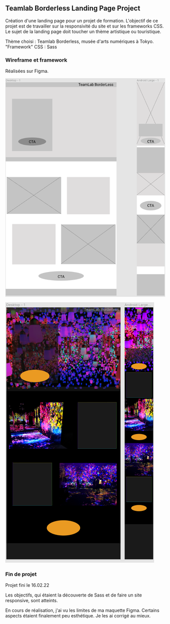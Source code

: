 ## Teamlab Borderless Landing Page Project

Création d'une landing page pour un projet de formation. L'objectif de ce projet est de travailler sur la responsivité du site et sur les frameworks CSS.
Le sujet de la landing page doit toucher un thème artistique ou touristique.

Thème choisi : Teamlab Borderless, musée d'arts numériques à Tokyo.
"Framework" CSS : Sass

### Wireframe et framework

Réalisées sur Figma.

![wireframe phone et desktop](wireframe_maquette/wireframe.png)

![maquette phone et desktop](wireframe_maquette/maquettes.png)

### Fin de projet

Projet fini le 16.02.22

Les objectifs, qui étaient la découverte de Sass et de faire un site responsive, sont atteints.

En cours de réalisation, j'ai vu les limites de ma maquette Figma. Certains aspects étaient finalement peu esthétique. Je les ai corrigé au mieux.